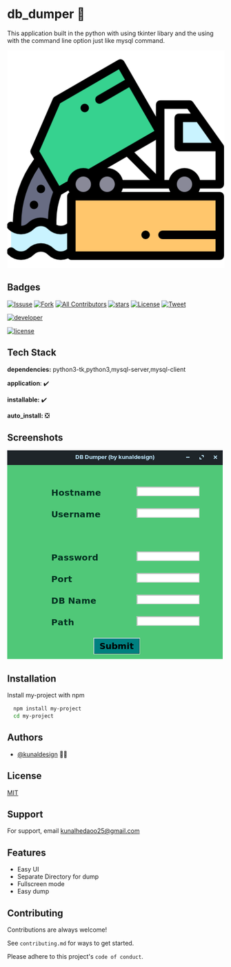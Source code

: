 
# db_dumper 🚚

This application built in the python with using tkinter libary and the using with the command line option just like mysql command.


![Logo](images/dump.png)


## Badges


[![Issuse]( https://img.shields.io/github/issues/kunaldesign/Christmas-Mood-2021)](https://github.com/kunaldesign/Christmas-Mood-2021/issues)
[![Fork](https://img.shields.io/github/forks/kunaldesign/Christmas-Mood-2021)](https://github.com/kunaldesign/Christmas-Mood-2021)
[![All Contributors](https://img.shields.io/badge/all_contributors-1-orange.svg?style=flat-square)](/CONTRIBUTING.md)
[![stars](https://img.shields.io/github/stars/kunaldesign/Christmas-Mood-2021)](https://github.com/kunaldesign/Christmas-Mood-2021)
[![License](https://img.shields.io/github/license/kunaldesign/Christmas-Mood-2021)](/LICENSE)
[![Tweet](https://img.shields.io/twitter/url?url=https%3A%2F%2Fgithub.com%2Fkunaldesign%2FChristmas-Mood-2021)](https://twitter.com/kunalhedaoo25)

[![developer](https://forthebadge.com/images/badges/built-by-developers.svg)](/CONTRIBUTING.md)


[![license](https://forthebadge.com/images/badges/open-source.svg)](/LICENSE)


## Tech Stack

**dependencies:** python3-tk,python3,mysql-server,mysql-client

**application**: ✔️

**installable:** ✔️

**auto_install:** ❎
## Screenshots

![App Screenshot](images/screenshot.png)


## Installation

Install my-project with npm

```bash
  npm install my-project
  cd my-project
```
    
## Authors

- [@kunaldesign](https://github.com/kunaldesign) 👨‍💼


## License

[MIT](https://choosealicense.com/licenses/mit/)


## Support

For support, email kunalhedaoo25@gmail.com 


## Features

- Easy UI
- Separate Directory for dump
- Fullscreen mode
- Easy dump


## Contributing

Contributions are always welcome!

See `contributing.md` for ways to get started.

Please adhere to this project's `code of conduct`.

